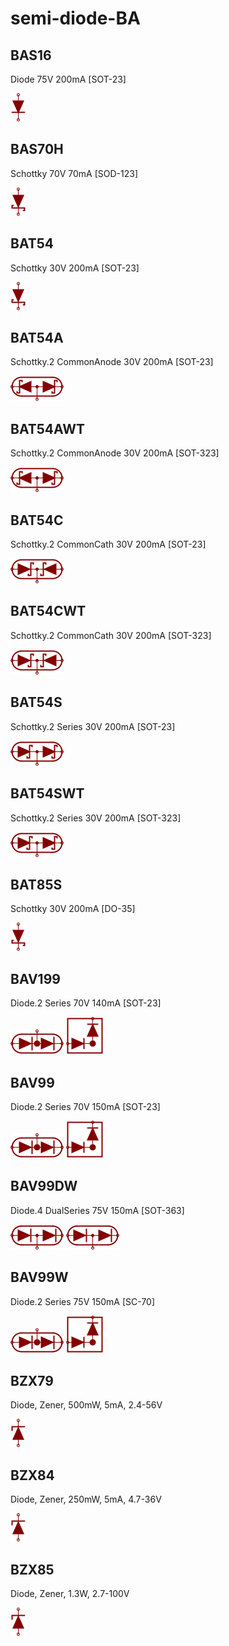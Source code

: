 # semi-diode-BA

## BAS16
Diode 75V 200mA [SOT-23]

![BAS16__1__1](/images/semi-diode-NXP__BAP1321-02__1__1.png?raw=true) 

## BAS70H
Schottky 70V 70mA [SOD-123]

![BAS70H__1__1](/images/semi-diode-OnSemi__MBR0520__1__1.png?raw=true) 

## BAT54
Schottky 30V 200mA [SOT-23]

![BAT54__1__1](/images/semi-diode-OnSemi__MBR0520__1__1.png?raw=true) 

## BAT54A
Schottky.2 CommonAnode 30V 200mA [SOT-23]

![BAT54A__1__1](/images/semi-diode-BA__BAT54A__1__1.png?raw=true) 

## BAT54AWT
Schottky.2 CommonAnode 30V 200mA [SOT-323]

![BAT54AWT__1__1](/images/semi-diode-BA__BAT54A__1__1.png?raw=true) 

## BAT54C
Schottky.2 CommonCath 30V 200mA [SOT-23]

![BAT54C__1__1](/images/semi-diode-BA__BAT54C__1__1.png?raw=true) 

## BAT54CWT
Schottky.2 CommonCath 30V 200mA [SOT-323]

![BAT54CWT__1__1](/images/semi-diode-BA__BAT54C__1__1.png?raw=true) 

## BAT54S
Schottky.2 Series 30V 200mA [SOT-23]

![BAT54S__1__1](/images/semi-diode-BA__BAT54S__1__1.png?raw=true) 

## BAT54SWT
Schottky.2 Series 30V 200mA [SOT-323]

![BAT54SWT__1__1](/images/semi-diode-BA__BAT54S__1__1.png?raw=true) 

## BAT85S
Schottky 30V 200mA [DO-35]

![BAT85S__1__1](/images/semi-diode-OnSemi__MBR0520__1__1.png?raw=true) 

## BAV199
Diode.2 Series 70V 140mA [SOT-23]

![BAV199__1__1](/images/semi-diode-BA__BAV199__1__1.png?raw=true) 
![BAV199__1__2](/images/semi-diode-BA__BAV199__1__2.png?raw=true) 

## BAV99
Diode.2 Series 70V 150mA [SOT-23]

![BAV99__1__1](/images/semi-diode-BA__BAV199__1__1.png?raw=true) 
![BAV99__1__2](/images/semi-diode-BA__BAV199__1__2.png?raw=true) 

## BAV99DW
Diode.4 DualSeries 75V 150mA [SOT-363]

![BAV99DW__1__1](/images/semi-diode-NXP__BAP50-04W__1__1.png?raw=true) 
![BAV99DW__2__1](/images/semi-diode-NXP__BAP50-04W__1__1.png?raw=true) 

## BAV99W
Diode.2 Series 75V 150mA [SC-70]

![BAV99W__1__1](/images/semi-diode-BA__BAV199__1__1.png?raw=true) 
![BAV99W__1__2](/images/semi-diode-BA__BAV199__1__2.png?raw=true) 

## BZX79
Diode, Zener, 500mW, 5mA, 2.4-56V

![BZX79__1__1](/images/semi-diode-OnSemi__1SMA59xxBT3G__1__1.png?raw=true) 

## BZX84
Diode, Zener, 250mW, 5mA, 4.7-36V

![BZX84__1__1](/images/semi-diode-OnSemi__1SMA59xxBT3G__1__1.png?raw=true) 

## BZX85
Diode, Zener, 1.3W, 2.7-100V

![BZX85__1__1](/images/semi-diode-OnSemi__1SMA59xxBT3G__1__1.png?raw=true) 

